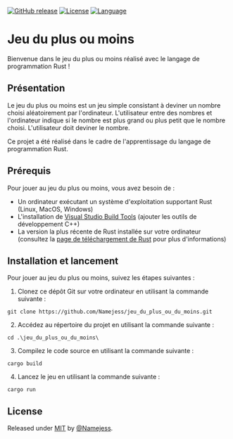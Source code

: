 
[![GitHub release](https://img.shields.io/github/release/Namejess/jeu_du_plus_ou_du_moins?include_prereleases=&sort=semver&color=blue)](https://github.com/Namejess/jeu_du_plus_ou_du_moins/releases/)
[![License](https://img.shields.io/badge/License-MIT-blue)](#license)
[![Language](https://img.shields.io/badge/License-MIT-blue)](#Rust)

<div align="center">





</div>


# Jeu du plus ou moins

Bienvenue dans le jeu du plus ou moins réalisé avec le langage de programmation Rust !

## Présentation

Le jeu du plus ou moins est un jeu simple consistant à deviner un nombre choisi aléatoirement par l'ordinateur. L'utilisateur entre des nombres et l'ordinateur indique si le nombre est plus grand ou plus petit que le nombre choisi. L'utilisateur doit deviner le nombre.

Ce projet a été réalisé dans le cadre de l'apprentissage du langage de programmation Rust.

## Prérequis

Pour jouer au jeu du plus ou moins, vous avez besoin de :

- Un ordinateur exécutant un système d'exploitation supportant Rust (Linux, MacOS, Windows)
- L'installation de [Visual Studio Build Tools](https://visualstudio.microsoft.com/fr/visual-cpp-build-tools/ ) (ajouter les outils de développement C++)
- La version la plus récente de Rust installée sur votre ordinateur (consultez la [page de téléchargement de Rust](https://www.rust-lang.org/tools/install) pour plus d'informations)

## Installation et lancement

Pour jouer au jeu du plus ou moins, suivez les étapes suivantes :

1. Clonez ce dépôt Git sur votre ordinateur en utilisant la commande suivante :

```
git clone https://github.com/Namejess/jeu_du_plus_ou_du_moins.git
```
2. Accédez au répertoire du projet en utilisant la commande suivante :

```
cd .\jeu_du_plus_ou_du_moins\
```
3. Compilez le code source en utilisant la commande suivante :

```
cargo build
```

4. Lancez le jeu en utilisant la commande suivante :

```
cargo run
```


## License

Released under [MIT](/LICENSE) by [@Namejess](https://github.com/Namejess).
